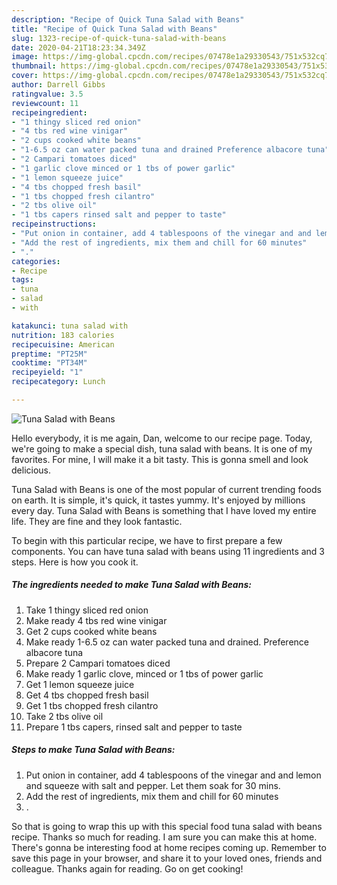 ```yaml
---
description: "Recipe of Quick Tuna Salad with Beans"
title: "Recipe of Quick Tuna Salad with Beans"
slug: 1323-recipe-of-quick-tuna-salad-with-beans
date: 2020-04-21T18:23:34.349Z
image: https://img-global.cpcdn.com/recipes/07478e1a29330543/751x532cq70/tuna-salad-with-beans-recipe-main-photo.jpg
thumbnail: https://img-global.cpcdn.com/recipes/07478e1a29330543/751x532cq70/tuna-salad-with-beans-recipe-main-photo.jpg
cover: https://img-global.cpcdn.com/recipes/07478e1a29330543/751x532cq70/tuna-salad-with-beans-recipe-main-photo.jpg
author: Darrell Gibbs
ratingvalue: 3.5
reviewcount: 11
recipeingredient:
- "1 thingy sliced red onion"
- "4 tbs red wine vinigar"
- "2 cups cooked white beans"
- "1-6.5 oz can water packed tuna and drained Preference albacore tuna"
- "2 Campari tomatoes diced"
- "1 garlic clove minced or 1 tbs of power garlic"
- "1 lemon squeeze juice"
- "4 tbs chopped fresh basil"
- "1 tbs chopped fresh cilantro"
- "2 tbs olive oil"
- "1 tbs capers rinsed salt and pepper to taste"
recipeinstructions:
- "Put onion in container, add 4 tablespoons of the vinegar and and lemon and squeeze with salt and pepper. Let them soak for 30 mins."
- "Add the rest of ingredients, mix them and chill for 60 minutes"
- "."
categories:
- Recipe
tags:
- tuna
- salad
- with

katakunci: tuna salad with 
nutrition: 183 calories
recipecuisine: American
preptime: "PT25M"
cooktime: "PT34M"
recipeyield: "1"
recipecategory: Lunch

---
```



![Tuna Salad with Beans](https://img-global.cpcdn.com/recipes/07478e1a29330543/751x532cq70/tuna-salad-with-beans-recipe-main-photo.jpg)

Hello everybody, it is me again, Dan, welcome to our recipe page. Today, we're going to make a special dish, tuna salad with beans. It is one of my favorites. For mine, I will make it a bit tasty. This is gonna smell and look delicious.



Tuna Salad with Beans is one of the most popular of current trending foods on earth. It is simple, it's quick, it tastes yummy. It's enjoyed by millions every day. Tuna Salad with Beans is something that I have loved my entire life. They are fine and they look fantastic.


To begin with this particular recipe, we have to first prepare a few components. You can have tuna salad with beans using 11 ingredients and 3 steps. Here is how you cook it.

<!--inarticleads1-->

##### The ingredients needed to make Tuna Salad with Beans:

1. Take 1 thingy sliced red onion
1. Make ready 4 tbs red wine vinigar
1. Get 2 cups cooked white beans
1. Make ready 1-6.5 oz can water packed tuna and drained. Preference albacore tuna
1. Prepare 2 Campari tomatoes diced
1. Make ready 1 garlic clove, minced or 1 tbs of power garlic
1. Get 1 lemon squeeze juice
1. Get 4 tbs chopped fresh basil
1. Get 1 tbs chopped fresh cilantro
1. Take 2 tbs olive oil
1. Prepare 1 tbs capers, rinsed salt and pepper to taste




<!--inarticleads2-->

##### Steps to make Tuna Salad with Beans:

1. Put onion in container, add 4 tablespoons of the vinegar and and lemon and squeeze with salt and pepper. Let them soak for 30 mins.
1. Add the rest of ingredients, mix them and chill for 60 minutes
1. .




So that is going to wrap this up with this special food tuna salad with beans recipe. Thanks so much for reading. I am sure you can make this at home. There's gonna be interesting food at home recipes coming up. Remember to save this page in your browser, and share it to your loved ones, friends and colleague. Thanks again for reading. Go on get cooking!
